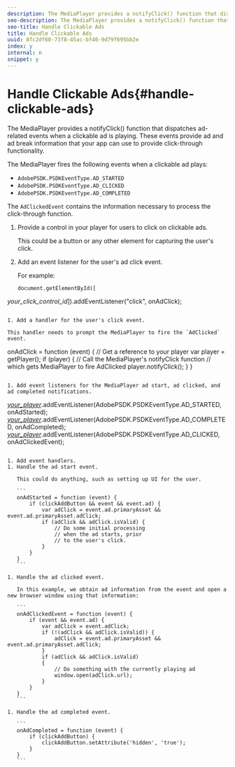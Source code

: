 ```yaml
---
description: The MediaPlayer provides a notifyClick() function that dispatches ad-related events when a clickable ad is playing. These events provide ad and ad break information that your app can use to provide click-through functionality.
seo-description: The MediaPlayer provides a notifyClick() function that dispatches ad-related events when a clickable ad is playing. These events provide ad and ad break information that your app can use to provide click-through functionality.
seo-title: Handle Clickable Ads
title: Handle Clickable Ads
uuid: 8fc2df60-73f8-45ac-bf40-9d79f695bb2e
index: y
internal: n
snippet: y
---
```


# Handle Clickable Ads{#handle-clickable-ads}

The MediaPlayer provides a notifyClick() function that dispatches ad-related events when a clickable ad is playing. These events provide ad and ad break information that your app can use to provide click-through functionality.

The MediaPlayer fires the following events when a clickable ad plays:

* `AdobePSDK.PSDKEventType.AD_STARTED`
* `AdobePSDK.PSDKEventType.AD_CLICKED`
* `AdobePSDK.PSDKEventType.AD_COMPLETED`

The `AdClickedEvent` contains the information necessary to process the click-through function.

1. Provide a control in your player for users to click on clickable ads.

   This could be a button or any other element for capturing the user's click.
1. Add an event listener for the user's ad click event.

   For example: 

   ```
   document.getElementById([ 
<i>your_click_control_id</i>]).addEventListener("click", onAdClick); 
   
   ```

1. Add a handler for the user's click event.

   This handler needs to prompt the MediaPlayer to fire the `AdClicked` event. 

   ```
   onAdClick = function (event) { 
       // Get a reference to your player 
       var player = getPlayer(); 
       if (player) { 
           // Call the MediaPlayer's notifyClick function 
           // which gets MediaPlayer to fire AdClicked 
           player.notifyClick(); 
       } 
   } 
   
   ```

1. Add event listeners for the MediaPlayer ad start, ad clicked, and ad completed notifications.

   ```
   [ 
<i>your_player</i>]().addEventListener(AdobePSDK.PSDKEventType.AD_STARTED, onAdStarted); 
   [ 
<i>your_player</i>]().addEventListener(AdobePSDK.PSDKEventType.AD_COMPLETED, onAdCompleted); 
   [ 
<i>your_player</i>]().addEventListener(AdobePSDK.PSDKEventType.AD_CLICKED, onAdClickedEvent);
   ```

1. Add event handlers.
   1. Handle the ad start event.
   
      This could do anything, such as setting up UI for the user.    
   
      ```   
      onAdStarted = function (event) { 
          if (clickAddButton && event && event.ad) { 
              var adClick = event.ad.primaryAsset && event.ad.primaryAsset.adClick; 
              if (adClick && adClick.isValid) { 
                  // Do some initial processing  
                  // when the ad starts, prior 
                  // to the user's click. 
              } 
          } 
      }
      ```

   1. Handle the ad clicked event.
   
      In this example, we obtain ad information from the event and open a new browser window using that information:    
   
      ```   
      onAdClickedEvent = function (event) { 
          if (event && event.ad) { 
              var adClick = event.adClick; 
              if (!(adClick && adClick.isValid)) { 
                  adClick = event.ad.primaryAsset && event.ad.primaryAsset.adClick; 
              } 
              if (adClick && adClick.isValid) 
              { 
                  // Do something with the currently playing ad 
                  window.open(adClick.url); 
              } 
          } 
      }
      ```

   1. Handle the ad completed event.

      ```   
      onAdCompleted = function (event) { 
          if (clickAddButton) { 
              clickAddButton.setAttribute('hidden', 'true'); 
          } 
      }
      ```

